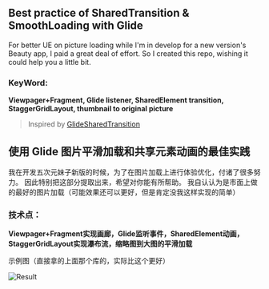 ## Best practice of SharedTransition & SmoothLoading with Glide

For better UE on picture loading while I'm in develop for a new version's Beauty app, I paid a great deal of effort.
So I created this repo, wishing it could help you a little bit.

### KeyWord:
**Viewpager+Fragment, Glide listener, SharedElement transition, StaggerGridLayout, thumbnail to original picture**

> Inspired by [GlideSharedTransition](https://github.com/DroidsOnRoids/GlideSharedTransition)


## 使用 Glide 图片平滑加载和共享元素动画的最佳实践

我在开发五次元妹子新版的时候，为了在图片加载上进行体验优化，付诸了很多努力。
因此特别把这部分提取出来，希望对你能有所帮助。
我自认认为是市面上做的最好的图片加载（可能效果还可以更好，但是肯定没我这样实现的简单）

### 技术点：
**Viewpager+Fragment实现画廊，Glide监听事件，SharedElement动画，StaggerGridLayout实现瀑布流，缩略图到大图的平滑加载**

示例图（直接拿的上面那个库的，实际比这个更好）

![Result](https://media.giphy.com/media/pb1pyVi9DnfVi0KZsE/giphy.gif)
